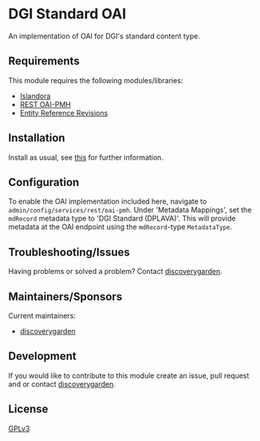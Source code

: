 # DGI Standard OAI

An implementation of OAI for DGI's standard content type.

## Requirements

This module requires the following modules/libraries:

* [Islandora](https://github.com/Islandora/islandora)
* [REST OAI-PMH](https://drupal.org/project/rest_oai_pmh)
* [Entity Reference Revisions](https://drupal.org/project/entity_reference_revisions)

## Installation

Install as usual, see
[this](https://drupal.org/documentation/install/modules-themes/modules-8) for
further information.

## Configuration

To enable the OAI implementation included here, navigate to
`admin/config/services/rest/oai-pmh`. Under 'Metadata Mappings', set the
`mdRecord` metadata type to 'DGI Standard (DPLAVA)'. This will provide metadata
at the OAI endpoint using the `mdRecord`-type `MetadataType`.

## Troubleshooting/Issues

Having problems or solved a problem? Contact
[discoverygarden](http://support.discoverygarden.ca).

## Maintainers/Sponsors

Current maintainers:

* [discoverygarden](http://www.discoverygarden.ca)

## Development

If you would like to contribute to this module create an issue, pull request
and or contact
[discoverygarden](http://support.discoverygarden.ca).

## License

[GPLv3](http://www.gnu.org/licenses/gpl-3.0.txt)
